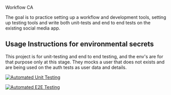 Workflow CA

The goal is to practice setting up a workflow and development tools, setting up testing tools and write both unit-tests and end to end tests on the existing social media app. 


## Usage Instructions for environmental secrets
This project is for unit-testing and end to end testing, and the env's are for that purpose only at this stage. They mocks a user that does not exists and are being used on the auth tests as user data and details. 

[![Automated Unit Testing](https://github.com/EliNygard/fed2-wf-ca-social-media-client/actions/workflows/unit-test.yml/badge.svg?branch=workflow)](https://github.com/EliNygard/fed2-wf-ca-social-media-client/actions/workflows/unit-test.yml)

[![Automated E2E Testing](https://github.com/EliNygard/fed2-wf-ca-social-media-client/actions/workflows/e2e-test.yml/badge.svg?branch=workflow)](https://github.com/EliNygard/fed2-wf-ca-social-media-client/actions/workflows/e2e-test.yml)
